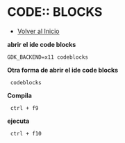 # CODE:: BLOCKS
- [Volver al Inicio](../README.md)

 **abrir el ide code blocks**
 ```
GDK_BACKEND=x11 codeblocks  
```
 **Otra forma de abrir el ide code blocks**
 ```
  codeblocks
```
**Compila**
 ```
  ctrl + f9
```
**ejecuta**
 ```
  ctrl + f10
```
 
